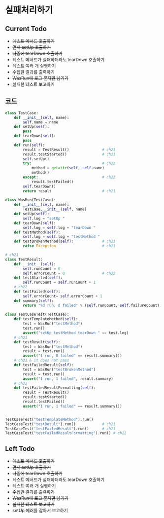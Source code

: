 # 실패처리하기

## Current Todo
- ~~테스트 메서드 호출하기~~
- ~~먼저 setUp 호출하기~~
- ~~나중에 tearDown 호출하기~~
- 테스트 메서드가 실패하더라도 tearDown 호출하기
- 테스트 여러 개 실행하기
- 수집한 결과를 출력하기
- ~~WasRun에 로그 문자열 남기기~~
- 실패한 테스트 보고하기

## 코드
```Python
class TestCase:
    def __init__(self, name):
        self.name = name
    def setUp(self):
        pass
    def tearDown(self):
        pass
    def run(self):
        result = TestResult()               # ch21
        result.testStarted()                # ch21
        self.setUp()
        try:                                # ch22
            method = getattr(self, self.name)
            method()
        except:                             # ch22
            result.testFailed()
        self.tearDown()
        return result                       # ch21
        
class WasRun(TestCase):
    def __init__(self, name):
        TestCase.__init__(self, name)
    def setUp(self):
        self.log = "setUp "
    def tearDown(self):
        self.log = self.log + "tearDown "
    def testMethod(self):
        self.log = self.log + "testMethod "
    def testBrokenMethod(self):             # ch21
        raise Exception                     # ch21

# ch21
class TestResult:
    def __init__(self):
        self.runCount = 0
        self.errorCount = 0                 # ch22
    def testStarted(self):
        self.runCount = self.runCount + 1
    # ch22
    def testFailed(self):
        self.errorCount= self.errorCount + 1
    def summary(self):
        return "%d run, d failed" % (self.runCount, self.failureCount) # ch22
        
class TestCaseTest(TestCase):
    def testTemplateMethod(self):
        test = WasRun("testMethod")
        test.run()
        assert("setUp testMethod tearDown " == test.log)
    # ch21
    def testResult(self):
        test = WasRun("testMethod")
        result = test.run()
        assert("1 run, 0 failed" == result.summary())
    # ch21 & it does not pass
    def testFailedResult(self):
        test = WasRun("testBrokenMethod")
        result = test.run()
        assert("1 run, 1 failed", result.summary)
    # ch22
    def testFailedResultFormatting(self):
        result = TestResult()
        result.testStarted()
        result.testFailed()
        assert("1 run, 1 failed" == result.summary())


TestCaseTest("testTemplateMethod").run()
TestCaseTest("testResult").run()            # ch21
TestCaseTest("testFailedResult").run()      # ch21
TestCaseTest("testFailedResultFormatting").run() # ch22
```

## Left Todo
- ~~테스트 메서드 호출하기~~
- ~~먼저 setUp 호출하기~~
- ~~나중에 tearDown 호출하기~~
- 테스트 메서드가 실패하더라도 tearDown 호출하기
- 테스트 여러 개 실행하기
- ~~수집한 결과를 출력하기~~
- ~~WasRun에 로그 문자열 남기기~~
- ~~실패한 테스트 보고하기~~
- setUp 에러를 잡아서 보고하기